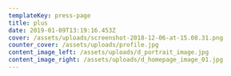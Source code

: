 ```yaml
---
templateKey: press-page
title: plus
date: 2019-01-09T13:19:16.453Z
cover: /assets/uploads/screenshot-2018-12-06-at-15.08.31.png
counter_cover: /assets/uploads/profile.jpg
content_image_left: /assets/uploads/d_portrait_image.jpg
content_image_right: /assets/uploads/d_homepage_image_01.jpg
---
```


